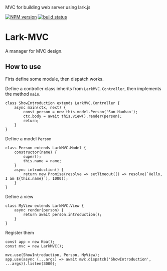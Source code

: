 MVC for building web server using lark.js

  [![NPM version][npm-image]][npm-url]
  [![build status][travis-image]][travis-url]

# Lark-MVC

A manager for MVC design.

## How to use

Firts define some module, then dispatch works.

Define a controller class inherits from `LarkMVC.Controller`, then implements the method `main`.

```
class ShowIntroduction extends LarkMVC.Controller {
    async main(ctx, next) {
        const person = new this.model.Person('Sun Haohao');
        ctx.body = await this.view().render(person);
        return;
    }
}
```

Define a model `Person`

```
class Person extends LarkMVC.Model {
    constructor(name) {
        super();
        this.name = name;
    }
    async introduction() {
        return new Promise(resolve => setTimeout(() => resolve(`Hello, I am ${this.name}`), 1000));
    }
}
```

Define a view

```
class MyView extends LarkMVC.View {
    async render(person) {
        return await person.introduction();
    }
}
```

Register them
```
const app = new Koa();
const mvc = new LarkMVC();

mvc.use(ShowIntroduction, Person, MyView);
app.use(async (...args) => await mvc.dispatch('ShowIntroduction', ...args)).listen(3000);
```

[npm-image]: https://img.shields.io/npm/v/lark-mvc.svg?style=flat-square
[npm-url]: https://npmjs.org/package/lark-mvc

[travis-image]: https://img.shields.io/travis/larkjs/lark-mvc/master.svg?style=flat-square
[travis-url]: https://travis-ci.org/larkjs/lark-mvc
